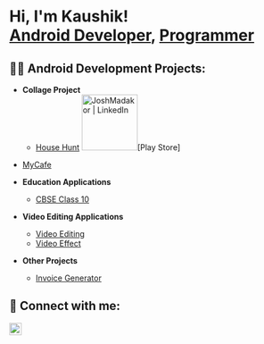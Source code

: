<h1>Hi, I'm Kaushik! <br/><a href="https://github.com/kaushikkhambhadiya">Android Developer</a>, <a href="https://www.linkedin.com/in/kaushikkhambhadiya/">Programmer</a></h1>

<h2>👨‍💻 Android Development Projects:</h2>

- <b>Collage Project</b>
  - [House Hunt](https://github.com/kaushikkhambhadiya/HouseHunt) <img alt="JoshMadakor | LinkedIn" width="100px" src="https://lh3.googleusercontent.com/RyLoNcOmb91IxHIP9NWfC82chbsCsT-5R25efns1FmuM8xz6znE4CRjIEBosZ1FH2xG1UqH6Axyp-vPFnm4sazbrsaB-S0QT_cN9uWU9UKoSQYCjYQ=s0" />[Play Store]

[linkedin]: https://www.linkedin.com/in/kaushikkhambhadiya/

  - [MyCafe](https://github.com/kaushikkhambhadiya/MrCafe)

- <b>Education Applications</b>
  - [CBSE Class 10](https://github.com/kaushikkhambhadiya/CBSECLASS10)
 
- <b>Video Editing Applications</b>
  - [Video Editing](https://github.com/kaushikkhambhadiya/VideoEditing)
  - [Video Effect](https://github.com/kaushikkhambhadiya/Video_Effect)

- <b>Other Projects</b>
    - [Invoice Generator](https://github.com/kaushikkhambhadiya/Invoice_Generator)


<h2> 🤳 Connect with me:</h2>

[<img align="left" alt="JoshMadakor | LinkedIn" width="22px" src="https://upload.wikimedia.org/wikipedia/commons/8/81/LinkedIn_icon.svg" />][linkedin]

[linkedin]: https://www.linkedin.com/in/kaushikkhambhadiya/
